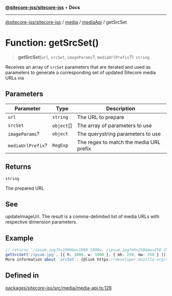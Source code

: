 [**@sitecore-jss/sitecore-jss**](../../../../README.md) • **Docs**

***

[@sitecore-jss/sitecore-jss](../../../../README.md) / [media](../../../README.md) / [mediaApi](../README.md) / getSrcSet

# Function: getSrcSet()

> **getSrcSet**(`url`, `srcSet`, `imageParams`?, `mediaUrlPrefix`?): `string`

Receives an array of `srcSet` parameters that are iterated and used as parameters to generate
a corresponding set of updated Sitecore media URLs via

## Parameters

| Parameter | Type | Description |
| ------ | ------ | ------ |
| `url` | `string` | The URL to prepare |
| `srcSet` | `object`[] | The array of parameters to use |
| `imageParams`? | `object` | The querystring parameters to use |
| `mediaUrlPrefix`? | `RegExp` | The regex to match the media URL prefix |

## Returns

`string`

The prepared URL

## See

updateImageUrl. The result is a comma-delimited
list of media URLs with respective dimension parameters.

## Example

```ts
// returns '/ipsum.jpg?h=1000&w=1000 1000w, /ipsum.jpg?mh=250&mw=250 250w'
getSrcSet('/ipsum.jpg', [{ h: 1000, w: 1000 }, { mh: 250, mw: 250 } ])
More information about `srcSet`: {@link https://developer.mozilla.org/en-US/docs/Web/HTML/Element/img}
```

## Defined in

[packages/sitecore-jss/src/media/media-api.ts:128](https://github.com/Sitecore/jss/blob/d00fef6718046b8c406769a72405039bc95ed947/packages/sitecore-jss/src/media/media-api.ts#L128)

